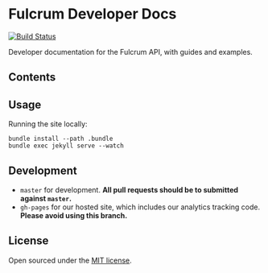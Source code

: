 # Fulcrum Developer Docs

[![Build Status](https://travis-ci.org/fulcrumapp/developer.fulcrumapp.com.png?branch=gh-pages)](https://travis-ci.org/fulcrumapp/developer.fulcrumapp.com)


Developer documentation for the Fulcrum API, with guides and examples.

## Contents

## Usage

Running the site locally:

```shell
bundle install --path .bundle
bundle exec jekyll serve --watch
```

## Development

- `master` for development.  **All pull requests should be to submitted against `master`.**
- `gh-pages` for our hosted site, which includes our analytics tracking code. **Please avoid using this branch.**

## License

Open sourced under the [MIT license](LICENSE.md).
